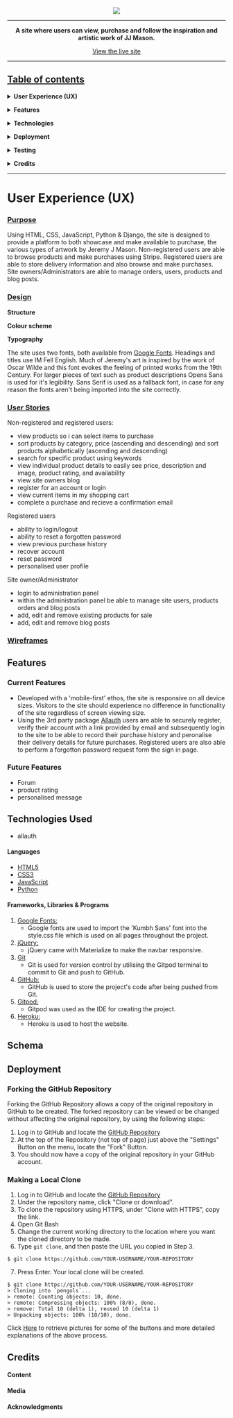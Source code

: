 <div align="center">
  <img src="https://github.com/pengols/jjmason/blob/master/documentation/images/screens.png">
<hr>

**A site where users can view, purchase and follow the inspiration and artistic work of JJ Mason.**

[View the live site](https://jjmason.herokuapp.com/)

</div>

---

## <u>Table of contents</u>

**<details><summary> User Experience (UX)</summary>**
  - [Purpose](#purpose)
  - [Design](#design)
  - [User stories](#user-stories)
  - [Wireframes](#wireframes)
</details>

**<details><summary> Features</summary>**
  - [Features used](#features-used)
  - [Future Features](#to-do-list)
</details>

**<details><summary> Technologies</summary>**
  - [Languages](#languages)
  - [Frameworks, Libraries & Programs](#frameworks-libraries-programs)
</details>

**<details><summary> Deployment</summary>**
  - [Deploy to Heroku](#deploy-to-heroku)
</details>

**<details><summary> Testing</summary>**
  - [Testing Documentation](https://#)
</details>

**<details><summary> Credits</summary>**
  - [Content](#content)
  - [Media](#media)
  - [Acknowledgements](#acknowledgements)
</details>

<hr>

# **User Experience (UX)**

### **<u>Purpose</u>**

Using HTML, CSS, JavaScript, Python & Django, the site is designed to provide a platform to both showcase and make available to purchase, the various types of artwork by Jeremy J Mason. Non-registered users are able to browse products and make purchases using Stripe.  Registered users are able to store delivery information and also browse and make purchases.  Site owners/Administrators are able to manage orders, users, products and blog posts.

### **<u>Design</u>**

**Structure**


**Colour scheme**


**Typography**

The site uses two fonts, both available from [Google Fonts](https://fonts.google.com/).  Headings and titles use IM Fell English.  Much of Jeremy's art is inspired by the work of Oscar Wilde and this font evokes the feeling of printed works from the 19th Century.  For larger pieces of text such as product descriptions Opens Sans is used for it's legibility.  Sans Serif is used as a fallback font, in case for any reason the fonts aren't being imported into the site correctly.

### **<u>User Stories</u>**

Non-registered and registered users:
- view products so i can select items to purchase
- sort products by category, price (ascending and descending) and sort products alphabetically (ascending and descending)
- search for specific product using keywords
- view individual product details to easily see price, description and image, product rating, and availability
- view site owners blog
- register for an account or login 
- view current items in my shopping cart
- complete a purchase and recieve a confirmation email


Registered users 
- ability to login/logout
- ability to reset a forgotten password
- view previous purchase history
- recover account
- reset password
- personalised user profile

Site owner/Administrator
- login to administration panel
- within the administration panel be able to manage site users, products orders and blog posts
- add, edit and remove existing products for sale
- add, edit and remove blog posts


### **<u>Wireframes</u>**

## **Features**

### **Current Features**

- Developed with a 'mobile-first' ethos, the site is responsive on all device sizes.  Visitors to the site should experience no difference in functionality of the site regardless of screen viewing size. 
- Using the 3rd party package [Allauth](https://django-allauth.readthedocs.io/en/latest/) users are able to securely register, verify their account with a link provided by email and subsequently login to the site to be able to record their purchase history and peronalise their delivery details for future purchases.  Registered users are also able to perform a forgotton password request form the sign in page.

### **Future Features**

- Forum
- product rating
- personalised message

## **Technologies Used**

-   allauth

#### Languages

- [HTML5](https://en.wikipedia.org/wiki/HTML5)
- [CSS3](https://en.wikipedia.org/wiki/Cascading_Style_Sheets)
- [JavaScript](https://en.wikipedia.org/wiki/JavaScript)
- [Python](https://www.python.org/)

#### Frameworks, Libraries & Programs

1. [Google Fonts:](https://fonts.google.com/)
    - Google fonts are used to import the 'Kumbh Sans' font into the style.css file which is used on all pages throughout the project.
1. [jQuery:](https://jquery.com/)
    - jQuery came with Materialize to make the navbar responsive.
1. [Git](https://git-scm.com/)
    - Git is used for version control by utilising the Gitpod terminal to commit to Git and push to GitHub.
1. [GitHub:](https://github.com/)
    - GitHub is used to store the project's code after being pushed from Git.
1. [Gitpod:](https://gitpod.io/)
    - Gitpod was used as the IDE for creating the project.
1. [Heroku:](https://www.heroku.com/)
    - Heroku is used to host the website.

## Schema

## **Deployment**

### Forking the GitHub Repository

Forking the GitHub Repository allows a copy of the original repository in GitHub to be created.  The forked repository can be viewed or be changed without affecting the original repository, by using the following steps:

1. Log in to GitHub and locate the [GitHub Repository](https://github.com/pengols/#)
2. At the top of the Repository (not top of page) just above the "Settings" Button on the menu, locate the "Fork" Button.
3. You should now have a copy of the original repository in your GitHub account.

### Making a Local Clone

1. Log in to GitHub and locate the [GitHub Repository](https://github.com/pengols/#)
2. Under the repository name, click "Clone or download".
3. To clone the repository using HTTPS, under "Clone with HTTPS", copy the link.
4. Open Git Bash
5. Change the current working directory to the location where you want the cloned directory to be made.
6. Type `git clone`, and then paste the URL you copied in Step 3.

```
$ git clone https://github.com/YOUR-USERNAME/YOUR-REPOSITORY
```

7. Press Enter. Your local clone will be created.

```
$ git clone https://github.com/YOUR-USERNAME/YOUR-REPOSITORY
> Cloning into `pengols`...
> remote: Counting objects: 10, done.
> remote: Compressing objects: 100% (8/8), done.
> remove: Total 10 (delta 1), reused 10 (delta 1)
> Unpacking objects: 100% (10/10), done.
```

Click [Here](https://help.github.com/en/github/creating-cloning-and-archiving-repositories/cloning-a-repository#cloning-a-repository-to-github-desktop) to retrieve pictures for some of the buttons and more detailed explanations of the above process.

## **Credits**

#### Content


#### Media


#### Acknowledgments

